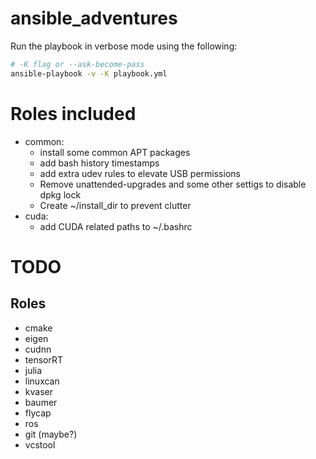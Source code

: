 # ansible_adventures

Run the playbook in verbose mode using the following:
```bash
# -K flag or --ask-become-pass
ansible-playbook -v -K playbook.yml
```

# Roles included
- common:
    - install some common APT packages
    - add bash history timestamps
    - add extra udev rules to elevate USB permissions
    - Remove unattended-upgrades and some other settigs to disable dpkg lock
    - Create ~/install_dir to prevent clutter
- cuda:
    - add CUDA related paths to ~/.bashrc

# TODO
## Roles
- cmake
- eigen
- cudnn
- tensorRT
- julia
- linuxcan
- kvaser
- baumer
- flycap
- ros
- git (maybe?)
- vcstool